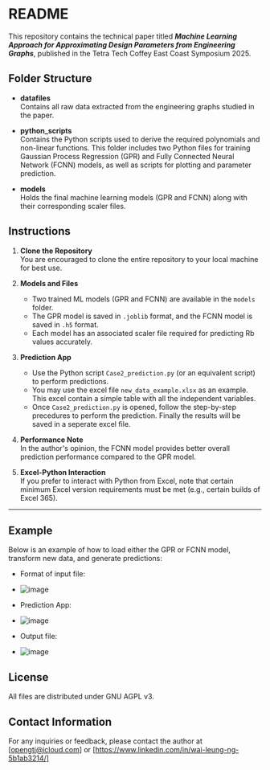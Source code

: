 # README

This repository contains the technical paper titled **_Machine Learning Approach for Approximating Design Parameters from Engineering Graphs_**, published in the Tetra Tech Coffey East Coast Symposium 2025.

## Folder Structure

- **datafiles**  
  Contains all raw data extracted from the engineering graphs studied in the paper.

- **python_scripts**  
  Contains the Python scripts used to derive the required polynomials and non-linear functions. This folder includes two Python files for training Gaussian Process Regression (GPR) and Fully Connected Neural Network (FCNN) models, as well as scripts for plotting and parameter prediction.

- **models**  
  Holds the final machine learning models (GPR and FCNN) along with their corresponding scaler files.

## Instructions

1. **Clone the Repository**  
   You are encouraged to clone the entire repository to your local machine for best use.

2. **Models and Files**  
   - Two trained ML models (GPR and FCNN) are available in the `models` folder.  
   - The GPR model is saved in `.joblib` format, and the FCNN model is saved in `.h5` format.  
   - Each model has an associated scaler file required for predicting Rb values accurately.

3. **Prediction App**  
   - Use the Python script `Case2_prediction.py` (or an equivalent script) to perform predictions.  
   - You may use the excel file `new_data_example.xlsx` as an example. This excel contain a simple table with all the independent variables.
   - Once `Case2_prediction.py` is opened, follow the step-by-step precedures to perform the prediction. Finally the results will be saved in a seperate excel file.

4. **Performance Note**  
   In the author's opinion, the FCNN model provides better overall prediction performance compared to the GPR model.

5. **Excel-Python Interaction**  
   If you prefer to interact with Python from Excel, note that certain minimum Excel version requirements must be met (e.g., certain builds of Excel 365).

---

## Example

Below is an example of how to load either the GPR or FCNN model, transform new data, and generate predictions:

   - Format of input file:
   - ![image](https://github.com/user-attachments/assets/3d66c1e2-1796-4984-9251-27d0cd9886b5)

   - Prediction App:
   - ![image](https://github.com/user-attachments/assets/bc622fe2-d1d5-47b9-9f33-1de8fcfb1235)
     
   - Output file:
   - ![image](https://github.com/user-attachments/assets/f90f538d-a720-457e-99ac-d372d82fdc1f)

## License
All files are distributed under GNU AGPL v3.

## Contact Information
For any inquiries or feedback, please contact the author at [opengti@icloud.com] or [https://www.linkedin.com/in/wai-leung-ng-5b1ab3214/]
